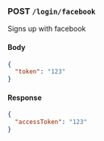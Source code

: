 ### POST `/login/facebook`

Signs up with facebook

#### Body

```json
{
  "token": "123"
}
```

#### Response

```json
{
  "accessToken": "123"
}
```

